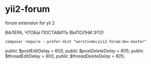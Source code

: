 # yii2-forum
forum extension for yii 2

ВАЛЕРА, ЧТОБЫ ПОСТАВИТЬ ВЫПОЛНИ ЭТО!

```
composer require --prefer-dist "worstinme/yii2-forum:dev-master"
```

public $postEditDelay = 60*5;
public $postDeleteDelay = 60*5;
public $threadEditDelay = 60*5;
public $threadDeleteDelay = 60*5;